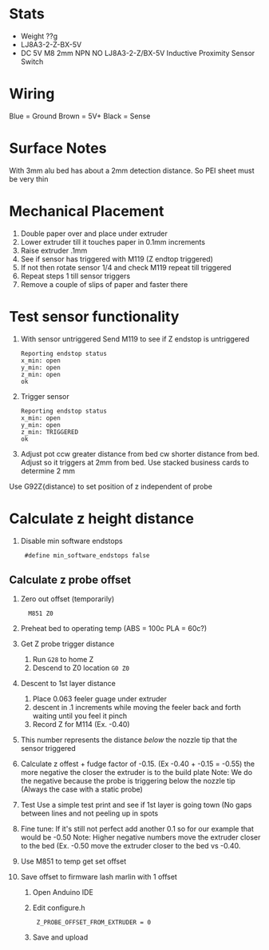 # Stats
* Weight ??g
* LJ8A3-2-Z-BX-5V
* DC 5V M8 2mm NPN NO LJ8A3-2-Z/BX-5V Inductive Proximity Sensor Switch

# Wiring
Blue = Ground
Brown = 5V+
Black = Sense

# Surface Notes

With 3mm alu bed has about a 2mm detection distance.  So PEI sheet must be very thin

# Mechanical Placement
1. Double paper over and place under extruder
2. Lower extruder till it touches paper in 0.1mm increments
3. Raise extruder .1mm
4. See if sensor has triggered with M119 (Z endtop triggered)
5. If not then rotate sensor 1/4 and check M119 repeat till triggered
6. Repeat steps 1 till sensor triggers
7. Remove a couple of slips of paper and faster there

# Test sensor functionality
1. With sensor untriggered
    Send M119 to see if Z endstop is untriggered
    ```
    Reporting endstop status
    x_min: open
    y_min: open
    z_min: open
    ok
    ```

2. Trigger sensor
    ```
    Reporting endstop status
    x_min: open
    y_min: open
    z_min: TRIGGERED
    ok
    ```

3. Adjust pot ccw greater distance from bed cw shorter distance from bed.
Adjust so it triggers at 2mm from bed.  Use stacked business cards to determine 2 mm

Use G92Z{distance) to set position of z independent of probe

# Calculate z height distance
1. Disable min software endstops

        #define min_software_endstops false

## Calculate z probe offset
1. Zero out offset (temporarily)

         M851 Z0 
2. Preheat bed to operating temp (ABS = 100c PLA = 60c?)
3. Get Z probe trigger distance
    1. Run `G28` to home Z
    2. Descend to Z0 location `G0 Z0`
4. Descent to 1st layer distance
     1. Place 0.063 feeler guage under extruder
     2. descent in .1 increments while moving the feeler back and forth waiting until you feel it pinch
     3.  Record Z for M114 (Ex. -0.40)
5.  This number represents the distance *below* the nozzle tip that the sensor triggered
6. Calculate z offest + fudge factor of -0.15.  (Ex -0.40 + -0.15 = -0.55)
    the more negative the closer the extruder is to the build plate 
    Note: We do the negative because the probe is triggering below the nozzle tip (Always the case with a static probe)
8. Test
    Use a simple test print and see if 1st layer is going town (No gaps between lines and not peeling up in spots
9.  Fine tune: If it's still not perfect add another 0.1 so for our example that would be -0.50
    Note: Higher negative numbers move the extruder closer to the bed (Ex. -0.50 move the extruder closer to the bed vs -0.40. 
10. Use M851 to temp get set offset
11. Save offset to firmware
lash marlin with 1 offset
    1. Open Anduino IDE
    2. Edit configure.h
 
            Z_PROBE_OFFSET_FROM_EXTRUDER = 0
    3.  Save and upload
<!--stackedit_data:
eyJoaXN0b3J5IjpbOTkzMjYyOTM1LDE2MjMxNDUyMjcsMTA0OT
kzNjEzOSwtMTYyMDYxOTgyMyw1MzQxNzQyNjgsLTE5NzM2MzU1
MzMsLTE5MDI0MzQ0MjAsNTg3MTUxMjI4XX0=
-->